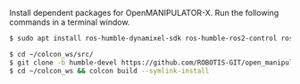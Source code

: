
Install dependent packages for OpenMANIPULATOR-X. Run the following commands in a terminal window.


```bash
$ sudo apt install ros-humble-dynamixel-sdk ros-humble-ros2-control ros-humble-ros2-controllers ros-humble-gripper-controllers ros-humble-moveit
```

```bash
$ cd ~/colcon_ws/src/
$ git clone -b humble-devel https://github.com/ROBOTIS-GIT/open_manipulator.git
$ cd ~/colcon_ws && colcon build --symlink-install
```
